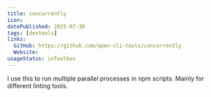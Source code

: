```yaml
---
title: concurrently
icon:
datePublished: 2025-07-30
tags: [devtools]
links:
  GitHub: https://github.com/open-cli-tools/concurrently
  Website:
usageStatus: inToolbox
---
```


I use this to run multiple parallel processes in npm scripts. Mainly for
different linting tools.
